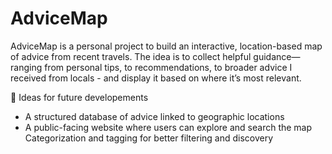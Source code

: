 # AdviceMap
AdviceMap is a personal project to build an interactive, location-based map of advice from recent travels. The idea is to collect helpful guidance—ranging from personal tips, to recommendations, to broader advice I received from locals - and display it based on where it’s most relevant.

🚀 Ideas for future developements
- A structured database of advice linked to geographic locations
- A public-facing website where users can explore and search the map
Categorization and tagging for better filtering and discovery

